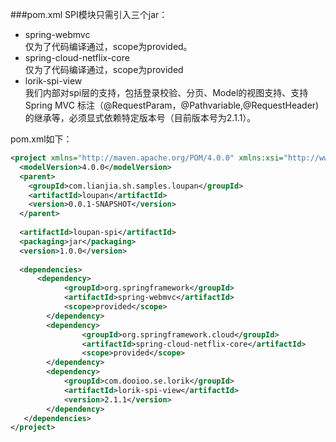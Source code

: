 ###pom.xml
SPI模块只需引入三个jar：

*  spring-webmvc   
	仅为了代码编译通过，scope为provided。
*  spring-cloud-netflix-core   
	仅为了代码编译通过，scope为provided
*  lorik-spi-view   
 我们内部对spi层的支持，包括登录校验、分页、Model的视图支持、支持Spring MVC 标注（@RequestParam，@Pathvariable,@RequestHeader)的继承等，必须显式依赖特定版本号（目前版本号为2.1.1）。

pom.xml如下：

```xml
<project xmlns="http://maven.apache.org/POM/4.0.0" xmlns:xsi="http://www.w3.org/2001/XMLSchema-instance" xsi:schemaLocation="http://maven.apache.org/POM/4.0.0 http://maven.apache.org/xsd/maven-4.0.0.xsd">
  <modelVersion>4.0.0</modelVersion>
  <parent>
    <groupId>com.lianjia.sh.samples.loupan</groupId>
    <artifactId>loupan</artifactId>
    <version>0.0.1-SNAPSHOT</version>
  </parent>
  
  <artifactId>loupan-spi</artifactId>
  <packaging>jar</packaging>
  <version>1.0.0</version>
  
  <dependencies>
      <dependency>
			<groupId>org.springframework</groupId>
			<artifactId>spring-webmvc</artifactId>
			<scope>provided</scope>
		</dependency>
		<dependency>
				<groupId>org.springframework.cloud</groupId>
				<artifactId>spring-cloud-netflix-core</artifactId>
				<scope>provided</scope>
		</dependency>
		<dependency>
         	<groupId>com.dooioo.se.lorik</groupId>
		    <artifactId>lorik-spi-view</artifactId>
		    <version>2.1.1</version>
        </dependency>
   </dependencies>
</project>
```